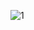 
![1](https://user-images.githubusercontent.com/86878581/160318095-95d374da-d430-4f6c-b78b-bb9992253523.png)
